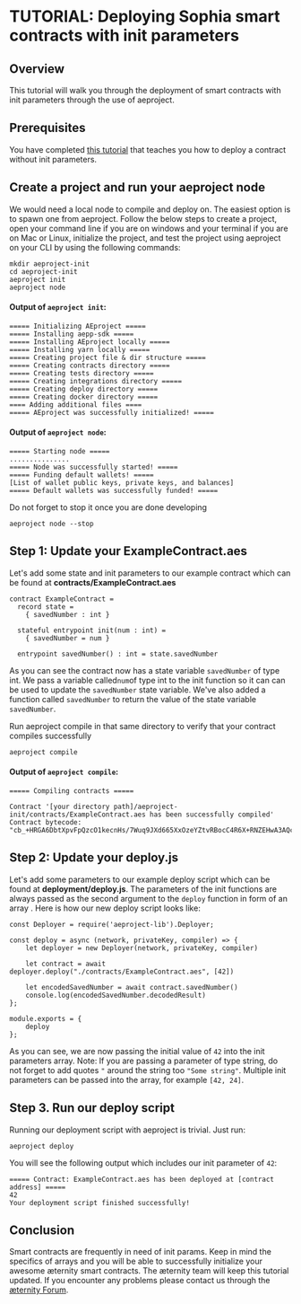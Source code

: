 # TUTORIAL: Deploying Sophia smart contracts with init parameters

## Overview

This tutorial will walk you through the deployment of smart contracts with init parameters through the use of aeproject.

## Prerequisites

You have completed [this tutorial](smart-contract-deployment-in-aeproject.md) that teaches you how to deploy a contract without init parameters.

## Create a project and run your aeproject node

We would need a local node to compile and deploy on. The easiest option is to spawn one from aeproject. Follow the below steps to create a project, open your command line if you are on windows and your terminal if you are on  Mac or Linux, initialize the project, and test the project using aeproject on your CLI by using the following commands:

```
mkdir aeproject-init
cd aeproject-init
aeproject init
aeproject node
```

#### Output of `aeproject init`:

```
===== Initializing AEproject =====
===== Installing aepp-sdk =====
===== Installing AEproject locally =====
===== Installing yarn locally =====
===== Creating project file & dir structure =====
===== Creating contracts directory =====
===== Creating tests directory =====
===== Creating integrations directory =====
===== Creating deploy directory =====
===== Creating docker directory =====
==== Adding additional files ====
===== AEproject was successfully initialized! =====
```

#### Output of `aeproject node`:

```
===== Starting node =====
...............
===== Node was successfully started! =====
===== Funding default wallets! =====
[List of wallet public keys, private keys, and balances]
===== Default wallets was successfully funded! =====
```

Do not forget to stop it once you are done developing

```
aeproject node --stop
```

## Step 1: Update your ExampleContract.aes

Let's add some state and init parameters to our example contract which can be found at **contracts/ExampleContract.aes**

```
contract ExampleContract =
  record state =
    { savedNumber : int }

  stateful entrypoint init(num : int) =
    { savedNumber = num }

  entrypoint savedNumber() : int = state.savedNumber
```

As you can see the contract now has a state variable `savedNumber` of type int. We pass a variable called`num`of type int  to the init function so it can can be used to update the `savedNumber` state variable. We've also added a function called `savedNumber` to return the value of the state variable `savedNumber`.

Run aeproject compile in that same directory to verify that your contract compiles successfully

```
aeproject compile
```

#### Output of `aeproject compile`:

```
===== Compiling contracts =====

Contract '[your directory path]/aeproject-init/contracts/ExampleContract.aes has been successfully compiled'
Contract bytecode: "cb_+HRGA6DbtXpvFpQzcO1kecnHs/7Wuq9JXd665XxOzeYZtvRBocC4R6X+RNZEHwA3AQc3AAwBACcMAhoCggEDP/7it2wBADcABygsAIIAnS8CEUTWRB8RaW5pdBHit2wBLXNhdmVkTnVtYmVygi8AhTQuMC4wAN6kD9k="
```

## Step 2: Update your deploy.js

Let's add some parameters to our example deploy script which can be found at **deployment/deploy.js**. The parameters of the init functions are always passed as the second argument to the `deploy` function in form of an array . Here is how our new deploy script looks like:

```
const Deployer = require('aeproject-lib').Deployer;

const deploy = async (network, privateKey, compiler) => {
    let deployer = new Deployer(network, privateKey, compiler)

    let contract = await deployer.deploy("./contracts/ExampleContract.aes", [42])

    let encodedSavedNumber = await contract.savedNumber()
    console.log(encodedSavedNumber.decodedResult)
};

module.exports = {
    deploy
};
```

As you can see, we are now passing the initial value of `42` into the init parameters array. Note: If you are passing a parameter of type string, do not forget to add quotes `"` around the string too `"Some string"`. Multiple init parameters can be passed into the array, for example `[42, 24]`.

## Step 3. Run our deploy script

Running our deployment script with aeproject is trivial. Just run:
```
aeproject deploy
```

You will see the following output which includes our init parameter of `42`:

```
===== Contract: ExampleContract.aes has been deployed at [contract address] =====
42
Your deployment script finished successfully!
```

## Conclusion

Smart contracts are frequently in need of init params. Keep in mind the specifics of arrays and you will be able to successfully initialize your awesome æternity smart contracts. The æternity team will keep this tutorial updated. If you encounter any problems please contact us through the [æternity Forum](https://forum.aeternity.com/c/development).
